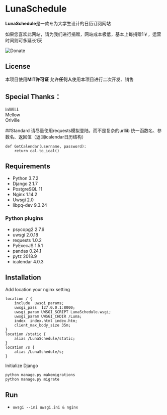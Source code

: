 # LunaSchedule
**LunaSchedule**是一款专为大学生设计的日历订阅网站

如果您喜欢此网站，请为我们进行捐赠，网站成本极低，基本上每捐赠1￥，运营时间则可多延长1天

![Donate](http://images.cnblogs.com/cnblogs_com/InWILL/898968/o_pai.jpg)

## License
本项目使用**MIT许可证**
允许**任何人**使用本项目进行二次开发、销售

## Special Thanks：
InWILL  
Mellow  
Oriville  

##Standard
请尽量使用requests模拟登陆，而不是复杂的urllib
统一函数名、参数名、返回值（返回icalendar日历结构）
```
def GetCalendar(username, password):
    return cal.to_ical()
```

## Requirements
- Python      3.7.2
- Django      2.1.7
- PostgreSQL  11
- Nginx       1.14.2
- Uwsgi       2.0
- libpq-dev   9.3.24

### Python plugins
- psycopg2    2.7.6
- uwsgi       2.0.18
- requests    1.0.2
- PyExecJS    1.5.1
- pandas      0.24.1
- pytz        2018.9
- icalendar   4.0.3

## Installation
Add location your nginx setting
```
location / {
    include  uwsgi_params;
    uwsgi_pass  127.0.0.1:8000;
    uwsgi_param UWSGI_SCRIPT LunaSchedule.wsgi;
    uwsgi_param UWSGI_CHDIR /Luna;
    index  index.html index.htm;
    client_max_body_size 35m;
}
location /static {
    alias /LunaSchedule/static;
}
location /s {
    alias /LunaSchedule/s;
}
```

Initialize Django
```
python manage.py makemigrations
python manage.py migrate
```

## Run
- `uwsgi --ini uwsgi.ini & nginx`
